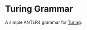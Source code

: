 # Turing Grammar

A simple ANTLR4 grammar for [Turing](https://en.wikipedia.org/wiki/Turing_(programming_language)).  

